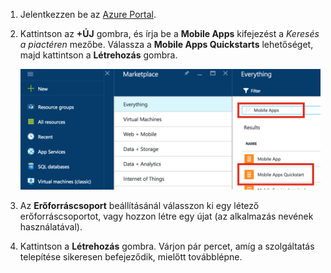 1. Jelentkezzen be az [Azure Portal].
2. Kattintson az **+ÚJ** gombra, és írja be a **Mobile Apps** kifejezést a *Keresés a piactéren* mezőbe. Válassza a **Mobile Apps Quickstarts** lehetőséget, majd kattintson a **Létrehozás** gombra.
   
    ![Azure Portal a kiemelt Mobile Apps Quickstarttal](./media/app-service-mobile-dotnet-backend-create-new-service/search-mobile-apps-quickstart.png)
3. Az **Erőforráscsoport** beállításánál válasszon ki egy létező erőforráscsoportot, vagy hozzon létre egy újat (az alkalmazás nevének használatával). 
4. Kattintson a **Létrehozás** gombra. Várjon pár percet, amíg a szolgáltatás telepítése sikeresen befejeződik, mielőtt továbblépne.

<!-- URLs. -->
[Azure Portal]: https://portal.azure.com/


<!--HONumber=Nov16_HO2-->


